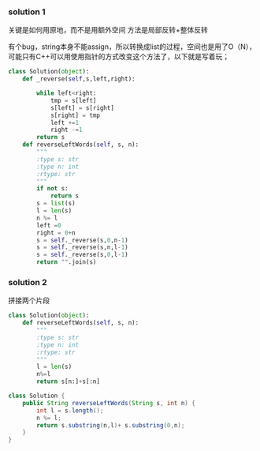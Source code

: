 ### solution 1
关键是如何用原地，而不是用额外空间
方法是局部反转+整体反转

有个bug，string本身不能assign，所以转换成list的过程，空间也是用了O（N），可能只有C++可以用使用指针的方式改变这个方法了，以下就是写着玩； 

```python
class Solution(object):
    def _reverse(self,s,left,right):

        while left<right:
            tmp = s[left]
            s[left] = s[right]
            s[right] = tmp
            left +=1
            right -=1
        return s 
    def reverseLeftWords(self, s, n):
        """
        :type s: str
        :type n: int
        :rtype: str
        """
        if not s:
            return s
        s = list(s)
        l = len(s)
        n %= l 
        left =0 
        right = 0+n
        s = self._reverse(s,0,n-1)
        s = self._reverse(s,n,l-1)
        s = self._reverse(s,0,l-1)
        return "".join(s)
```

### solution 2
拼接两个片段

```python
class Solution(object):
    def reverseLeftWords(self, s, n):
        """
        :type s: str
        :type n: int
        :rtype: str
        """
        l = len(s)
        n%=l
        return s[n:]+s[:n]
```

```java
class Solution {
    public String reverseLeftWords(String s, int n) {
        int l = s.length();
        n %= l;
        return s.substring(n,l)+ s.substring(0,n);
    }
}
```